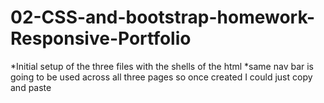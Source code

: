 # 02-CSS-and-bootstrap-homework-Responsive-Portfolio
*Initial setup of the three files with the shells of the html
*same nav bar is going to be used across all three pages so once created I could just copy and paste
